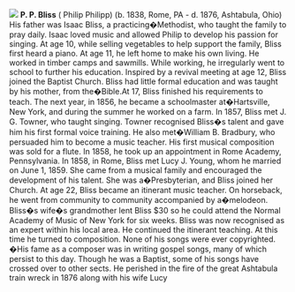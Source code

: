 

![](/ppbliss.jpg)
**P. P. Bliss** ( Philip Philipp) (b. 1838, Rome, PA - d. 1876, Ashtabula, Ohio) His father was Isaac Bliss, a practicing�Methodist, who taught the family to pray daily. Isaac loved music and allowed Philip to develop his passion for singing. At age 10, while selling vegetables to help support the family, Bliss first heard a piano. At age 11, he left home to make his own living. He worked in timber camps and sawmills. While working, he irregularly went to school to further his education. Inspired by a revival meeting at age 12, Bliss joined the Baptist Church. Bliss had little formal education and was taught by his mother, from the�Bible.At 17, Bliss finished his requirements to teach. The next year, in 1856, he became a schoolmaster at�Hartsville, New York, and during the summer he worked on a farm. In 1857, Bliss met J. G. Towner, who taught singing. Towner recognised Bliss�s talent and gave him his first formal voice training. He also met�William B. Bradbury, who persuaded him to become a music teacher. His first musical composition was sold for a flute. In 1858, he took up an appointment in Rome Academy, Pennsylvania. In 1858, in Rome, Bliss met Lucy J. Young, whom he married on June 1, 1859. She came from a musical family and encouraged the development of his talent. She was a�Presbyterian, and Bliss joined her Church. At age 22, Bliss became an itinerant music teacher. On horseback, he went from community to community accompanied by a�melodeon. Bliss�s wife�s grandmother lent Bliss $30 so he could attend the Normal Academy of Music of New York for six weeks. Bliss was now recognised as an expert within his local area. He continued the itinerant teaching. At this time he turned to composition. None of his songs were ever copyrighted. �His fame as a composer was in writing gospel songs, many of which persist to this day. Though he was a Baptist, some of his songs have crossed over to other sects. He perished in the fire of the great Ashtabula train wreck in 1876 along with his wife Lucy 